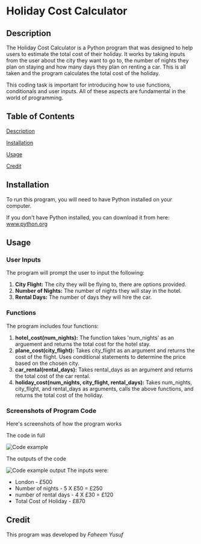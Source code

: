 # Holiday Cost Calculator

## Description
The Holiday Cost Calculator is a Python program that was designed to help users to estimate the total cost of their holiday. It works by taking inputs from the user about the city they want to go to, the number of nights they plan on staying and how many days they plan on renting a car. This is all taken and the program calculates the total cost of the holiday. 

This coding task is important for introducing how to use functions, conditionals and user inputs. All of these aspects are fundamental in the world of programming.

## Table of Contents
[Description](#description)  

[Installation](#installation)     

[Usage](#usage) 

[Credit](#credit) 


## Installation
To run this program, you will need to have Python installed on your computer. 

If you don't have Python installed, you can download it from here: www.python.org

## Usage

### User Inputs
The program will prompt the user to input the following:

1. **City Flight:** The city they will be flying to, there are options provided.
2. **Number of Nights:** The number of nights they will stay in the hotel.
3. **Rental Days:** The number of days they will hire the car.

### Functions
The program includes four functions:

1. **hotel_cost(num_nights):** The function takes 'num_nights' as an arguement and returns the total cost for the hotel stay.
2. **plane_cost(city_flight):** Takes city_flight as an argument and returns the cost of the flight. Uses conditional statements to determine the price based on the chosen city.
3. **car_rental(rental_days):** Takes rental_days as an argument and returns the total cost of the car rental.
4. **holiday_cost(num_nights, city_flight, rental_days):** Takes num_nights, city_flight, and rental_days as arguments, calls the above functions, and returns the total cost of the holiday.

### Screenshots of Program Code
Here's screenshots of how the program works

The code in full

![Code example](https://github.com/FYusuf0/codingTasks/assets/163458121/7488a117-fab9-4961-8e9f-5f0c4e9ae2ea)

The outputs of the code

![Code example output](https://github.com/FYusuf0/codingTasks/assets/163458121/77a66a95-0092-45bd-8f37-fa57c09a617c)
The inputs were:
* London - £500
* Number of nights - 5 X £50 = £250
* number of rental days - 4 X £30 = £120
* Total Cost of Holiday - £870

## Credit
This program was developed by *Faheem Yusuf*

